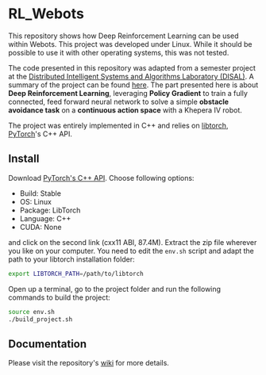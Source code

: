 # RL_Webots
This repository shows how Deep Reinforcement Learning can be used within Webots. This project was developed under Linux. While it should be possible to use it with other operating systems, this was not tested. 

The code presented in this repository was adapted from a semester project at the [Distributed Intelligent Systems and Algorithms Laboratory (DISAL)](https://www.epfl.ch/labs/disal/). A summary of the project can be found [here](https://disalw3.epfl.ch/teaching/student_projects/ay_2019-20/ws/DISAL-SP133_summary.pdf). The part presented here is about **Deep Reinforcement Learning**, leveraging **Policy Gradient** to train a fully connected, feed forward neural network to solve a simple **obstacle avoidance task** on a **continuous action space** with a Khepera IV robot. 

The project was entirely implemented in C++ and relies on [libtorch](https://pytorch.org/cppdocs/), [PyTorch](https://pytorch.org/)'s C++ API. 

## Install
Download [PyTorch's C++ API](https://pytorch.org/). Choose following options: 
- Build: Stable
- OS: Linux
- Package: LibTorch
- Language: C++
- CUDA: None

and click on the second link (cxx11 ABI, 87.4M). Extract the zip file wherever you like on your computer. You need to edit the `env.sh` script and adapt the path to your libtorch installation folder: 
```bash
export LIBTORCH_PATH=/path/to/libtorch 
```

Open up a terminal, go to the project folder and run the following commands to build the project: 
```bash
source env.sh
./build_project.sh
```
## Documentation
Please visit the repository's [wiki](https://github.com/LucasWaelti/RL_Webots/wiki) for more details. 